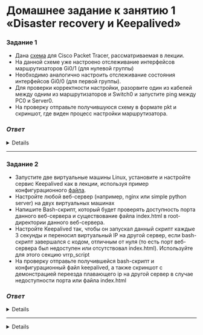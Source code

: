
# Домашнее задание к занятию 1 «Disaster recovery и Keepalived»



### Задание 1
- Дана [схема](1/hsrp_advanced.pkt) для Cisco Packet Tracer, рассматриваемая в лекции.
- На данной схеме уже настроено отслеживание интерфейсов маршрутизаторов Gi0/1 (для нулевой группы)
- Необходимо аналогично настроить отслеживание состояния интерфейсов Gi0/0 (для первой группы).
- Для проверки корректности настройки, разорвите один из кабелей между одним из маршрутизаторов и Switch0 и запустите ping между PC0 и Server0.
- На проверку отправьте получившуюся схему в формате pkt и скриншот, где виден процесс настройки маршрутизатора.

### *Ответ*

<details>

![Снимок01](https://github.com/George210890/1.md/blob/main/%D0%A1%D0%BD%D0%B8%D0%BC%D0%BE%D0%BA01.PNG)

![Снимок02](https://github.com/George210890/1.md/blob/main/%D0%A1%D0%BD%D0%B8%D0%BC%D0%BE%D0%BA02.PNG)

![Снимок03](https://github.com/George210890/1.md/blob/main/%D0%A1%D0%BD%D0%B8%D0%BC%D0%BE%D0%BA03.PNG)

Файл PKT https://github.com/George210890/1.md/blob/main/hsrp_advanced_DZ1.pkt

</details>

------

### Задание 2
- Запустите две виртуальные машины Linux, установите и настройте сервис Keepalived как в лекции, используя пример конфигурационного [файла](1/keepalived-simple.conf).
- Настройте любой веб-сервер (например, nginx или simple python server) на двух виртуальных машинах
- Напишите Bash-скрипт, который будет проверять доступность порта данного веб-сервера и существование файла index.html в root-директории данного веб-сервера.
- Настройте Keepalived так, чтобы он запускал данный скрипт каждые 3 секунды и переносил виртуальный IP на другой сервер, если bash-скрипт завершался с кодом, отличным от нуля (то есть порт веб-сервера был недоступен или отсутствовал index.html). Используйте для этого секцию vrrp_script
- На проверку отправьте получившейся bash-скрипт и конфигурационный файл keepalived, а также скриншот с демонстрацией переезда плавающего ip на другой сервер в случае недоступности порта или файла index.html

### *Ответ*

<details>

```
#!/bin/bash
if [[ $(netstat -tuln | grep LISTEN | grep :80) ]] && [[ -f /var/www/html/index.nginx-debian.html ]]; then
        exit 0
else
        sudo systemctl stop keepalived
fi
```

Файл конфига https://github.com/George210890/1.md/blob/main/keepalived.conf
![image](https://github.com/George210890/1.md/blob/main/Screenshot_1.png)

![image](https://github.com/George210890/1.md/blob/main/Screenshot_2.png)

![image](https://github.com/George210890/1.md/blob/main/Screenshot_3.png)

![image](https://github.com/George210890/1.md/blob/main/Screenshot_4.png)

</details>


------

<details>

